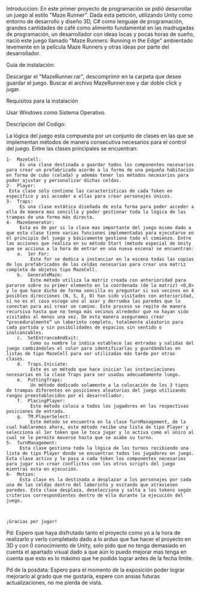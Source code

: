 Introduccion:
 En este primer proyecto de programación se pidió desarrollar un juego al estilo "Maze Runner". Dada esta petición, utilizando Unity como entorno de desarrollo y diseño 3D, C# como lenguaje de programación, grandes cantidades de café como alimento fundamental en las madrugadas de programación, un desarrollador con ideas locas y pocas horas de sueño, nació este juego llamado "Maze Runners: Running in the Edge" ambientado levemente en la película Maze Runners y otras ideas por parte del desarrollador.

Guía de instalación:

 Descargar el "MazeRunner.rar", descomprimir en la carpeta que desee guardar el juego. Buscar el archivo MazeRunner.exe y dar doble click y jugar. 

Requisitos para la instalación

 Usar Windows como Sistema Operativo.

Descripcion del Codigo:

 La lógica del juego esta compuesta por un conjunto de clases en las que se implementan métodos de manera consecutiva necesarios para el control del  juego.
 Entre las clases principales se encuentran:
 
    1-	MazeCell:
         Es una clase destinada a guardar todos los componentes necesarios para crear un prefabricado acorde a la forma de una pequeña habitación en forma de cubo (celada) y además tener los métodos necesarios para poder ajustar y personalizar dichas celdas.
    2-	Player:
     Esta clase solo contiene las características de cada Token en específico y así acceder a ellas para crear personajes únicos.
    3-	Traps:
         Es una clase estática diseñada de esta forma para poder acceder a ella de manera mas sencilla y poder gestionar toda la lógica de las trampas de una forma más directa.
    4-	MazeGenerator:
         Esta es de por si la clase mas importante del juego mismo dado a que esta clase tiene varias funciones implementadas para ejecutarse en el principio del juego y básicamente gestione todo el comienzo. Entre las acciones que realiza en su método Start (método especial de Unity que se acciona a la hora de entrar en una nueva escena) se encuentran:
        a.	1er For:
             Este for se dedica a instanciar en la escena todas las copias de los prefabricados de las celdas necesarias para crear una matriz completa de objetos tipo MazeCell.
        b.	GenerateMaze:
             Este método utiliza la matriz creada con anterioridad para pararse sobre su primer elemento en la coordenada (de la matriz) <0,0> y lo que hace dicho de forma sencilla es preguntar si sus vecinos en 4 posibles direcciones (N, S, E, O) han sido visitados con anterioridad, si no es el caso escoge uno al azar y derrumba las paredes que lo conectan para así crear un camino. Este proceso se repite de manera recursiva hasta que no tenga más vecinos alrededor que no hayan sido visitados al menos una vez. De esta manera aseguramos crear “proceduralmente” un laberinto completo, totalmente aleatorio para cada partida y sin posibilidades de espacios sin sentido o inalcanzables.
        c.	SetEntranceAndExit:
             Como su nombre lo indica establece las entradas y salidas del juego cambiándoles el color para identificarlas y guardándolas en listas de tipo MazeCell para ser utilizadas más tarde por otras clases.
        d.	Traps.Iniciate:
             Este es un método que hace iniciar las instanciaciones necesarias en la clase Traps para ser usadas adecuadamente luego.
        e.	PuttingTraps:
             Un método dedicado solamente a la colocación de los 3 tipos de trampas diferentes en posiciones aleatorias del juego utilizando rangos preestablecidos por el desarrollador.
        f.	PlacingPlayer:
             Este método coloca a todos los jugadores en las respectivas posiciones de entrada.
        g.	TM.PlayerSelect:
             Este método se encuentra en la clase TurnManagement, de la cual hablaremos ahora, este método recibe una lista de tipo Player y selecciona al 1er token que le toca jugar y lo activa como el único al cual se le permite moverse hasta que se acabe su turno.
    5-	TurnManagement:
         Esta clase gestiona toda la lógica de los turnos recibiendo una lista de tipo Player donde se encuentran todos los jugadores en juego. Esta clase activa y le pasa a cada token los componentes necesarios para jugar sin crear conflictos con los otros scripts del juego mientras esta en ejecución. 
    6-	Motion:
         Esta clase es la destinada a desplazar a los personajes por cada una de las celdas dentro del laberinto y evitando que atraviesen paredes. Esta clase desplaza, deselecciona y salta a los tokens según criterios correspondientes dentro de ella durante la ejecución del juego. 

                                    
                                                                    ¡Gracias por jugar!


Pd: Espero que haya disfrutado tanto el proyecto como yo a la hora de realizarlo y verlo completado dado a lo arduo que fue hacer el proyecto en 3D y con 0 conocimiento de Unity, solo pido que no tenga demasiado en cuenta el apartado visual dado a que aún lo puedo mejorar mas tenga en cuenta que esto es lo máximo que he podido lograr antes de la fecha límite.

Pd de la posdata: Espero para el momento de la exposición poder lograr mejorarlo al grado que me gustaría, espere con ansias futuras actualizaciones, no me pierda de vista.
